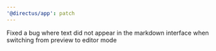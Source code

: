 ```yaml
---
'@directus/app': patch
---
```


Fixed a bug where text did not appear in the markdown interface when switching from preview to editor mode

